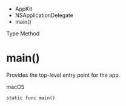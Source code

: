 

- AppKit
- NSApplicationDelegate
-  main() 

Type Method

# main()

Provides the top-level entry point for the app.

macOS

``` source
static func main()
```

